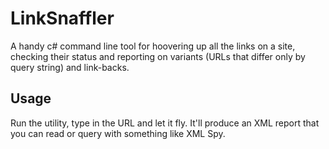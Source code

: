 LinkSnaffler
===

A handy c# command line tool for hoovering up all the links on a site, checking their status and reporting on variants (URLs that differ only by query string) and link-backs.

Usage
---

Run the utility, type in the URL and let it fly.  It'll produce an XML report that you can read or query with something like XML Spy.
